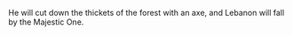 He will cut down the thickets of the forest with an axe, and Lebanon will fall by the Majestic One.
